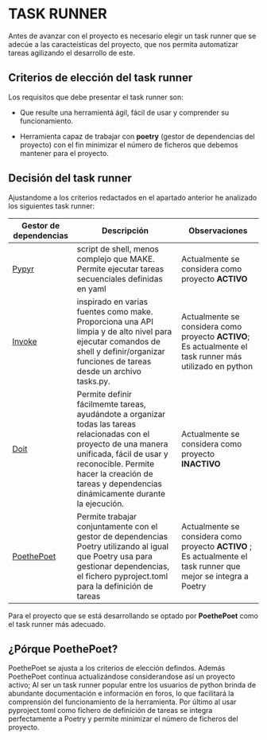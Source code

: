 # TASK RUNNER

Antes de avanzar con el proyecto es necesario elegir un task runner que se adecúe a las caracteísticas del proyecto, que nos permita automatizar tareas agilizando el desarrollo de este.

## Criterios de elección del task runner

Los requisitos que debe presentar el task runner son: 
 
 - Que resulte una herramientá ágil, fácil de usar y comprender su funcionamiento.
 
 - Herramienta capaz de trabajar con **poetry** (gestor de dependencias del proyecto) con el fin minimizar el número de ficheros que debemos mantener para el proyecto.

## Decisión del task runner

Ajustandome a los criterios redactados en el apartado anterior he analizado los siguientes task runner:

| Gestor de dependencias                  | Descripción                                                                                      |  Observaciones                                                                                           |
|-----------------------------------------|--------------------------------------------------------------------------------------------------|---------------------------------------------------------------------------------------------------------|
| [Pypyr](https://github.com/pypyr/pypyr) | script de shell, menos complejo que MAKE. Permite ejecutar tareas secuenciales definidas en yaml | Actualmente se considera como proyecto __ACTIVO__                                                           |
| [Invoke](https://www.pyinvoke.org/)     | inspirado en varias fuentes como make. Proporciona una API limpia y de alto nivel para ejecutar comandos de shell y definir/organizar funciones de tareas desde un archivo tasks.py. | Actualmente se considera como proyecto __ACTIVO__; Es actualmente el task runner más utilizado en python                                                           |
| [Doit](https://pydoit.org/)             | Permite definir fácilmemte tareas, ayudándote a organizar todas las tareas relacionadas con el proyecto de una manera unificada, fácil de usar y reconocible. Permite hacer la creación de tareas y dependencias dinámicamente durante la ejecución. | Actualmente se considera como proyecto __INACTIVO__                                                           |
| [PoethePoet](https://github.com/nat-n/poethepoet) | Permite trabajar conjuntamente con el gestor de dependencias Poetry utilizando al igual que Poetry usa para gestionar dependencias, el fichero pyproject.toml para la definición de tareas | Actualmente se considera como proyecto __ACTIVO__ ; Es actualmente el task runner que mejor se integra a Poetry                                                         |

Para el proyecto que se está desarrollando se optado por **PoethePoet** como el task runner más adecuado.

## ¿Pórque PoethePoet?
PoethePoet se ajusta a los criterios de elección defindos. Además PoethePoet continua actualizándose considerandose así un proyecto activo; Al ser un task runner popular entre los usuarios de python brinda de abundante documentación e información en foros, lo que facilitará la comprensión del funcionamiento de la herramienta. Por último al usar pyproject.toml como fichero de definición de tareas se integra perfectamente a Poetry y permite minimizar el número de ficheros del proyecto.